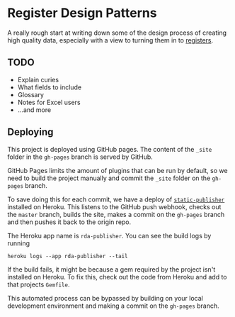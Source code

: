 # Register Design Patterns

A really rough start at writing down some of the design process of creating high quality data, especially with a view to turning them in to [registers](https://www.gov.uk/government/publications/registers/registers).

## TODO

* Explain curies
* What fields to include
* Glossary
* Notes for Excel users
* …and more


## Deploying

This project is deployed using GitHub pages. The content of the `_site` folder in the `gh-pages` branch is served by GitHub.

GitHub Pages limits the amount of plugins that can be run by default, so we need to build the project manually and commit the `_site` folder on the `gh-pages` branch.

To save doing this for each commit, we have a deploy of [`static-publisher`](https://github.com/static-publisher/static-publisher) installed on Heroku. This listens to the GitHub push webhook, checks out the `master` branch, builds the site,  makes a commit on the `gh-pages` branch and then pushes it back to the origin repo.

The Heroku app name is `rda-publisher`. You can see the build logs by running

`heroku logs --app rda-publisher --tail`

If the build fails, it might be because a gem required by the project isn't installed on Heroku. To fix this, check out the code from Heroku and add to that projects `Gemfile`.

This automated process can be bypassed by building on your local development environment and making a commit on the `gh-pages` branch.
